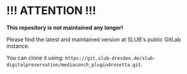 # !!! ATTENTION !!!

**This repository is not maintained any longer!**

Please find the latest and maintained version at SLUB's public GitLab instance.

You can clone it using: `https://git.slub-dresden.de/slub-digitalpreservation/mediaconch_plugin4rosetta.git`.
